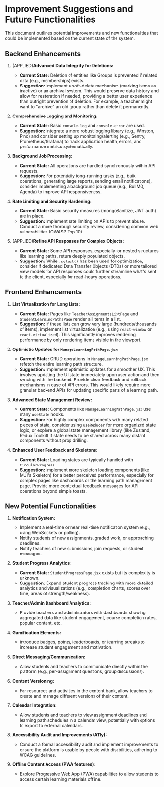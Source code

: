 # Improvement Suggestions and Future Functionalities

This document outlines potential improvements and new functionalities that could be implemented based on the current state of the system.

## Backend Enhancements

1.  (APPLIED)**Advanced Data Integrity for Deletions:**
    *   **Current State:** Deletion of entities like Groups is prevented if related data (e.g., memberships) exists.
    *   **Suggestion:** Implement a soft-delete mechanism (marking items as inactive) or an archival system. This would preserve data history and allow for restoration if needed, providing a better user experience than outright prevention of deletion. For example, a teacher might want to "archive" an old group rather than delete it permanently.

2.  **Comprehensive Logging and Monitoring:**
    *   **Current State:** Basic `console.log` and `console.error` are used.
    *   **Suggestion:** Integrate a more robust logging library (e.g., Winston, Pino) and consider setting up monitoring/alerting (e.g., Sentry, Prometheus/Grafana) to track application health, errors, and performance metrics systematically.

3.  **Background Job Processing:**
    *   **Current State:** All operations are handled synchronously within API requests.
    *   **Suggestion:** For potentially long-running tasks (e.g., bulk operations, generating large reports, sending email notifications), consider implementing a background job queue (e.g., BullMQ, Agenda) to improve API responsiveness.

4.  **Rate Limiting and Security Hardening:**
    *   **Current State:** Basic security measures (mongoSanitize, JWT auth) are in place.
    *   **Suggestion:** Implement rate limiting on APIs to prevent abuse. Conduct a more thorough security review, considering common web vulnerabilities (OWASP Top 10).

5.  (APPLIED)**Refine API Responses for Complex Objects:**
    *   **Current State:** Some API responses, especially for nested structures like learning paths, return deeply populated objects.
    *   **Suggestion:** While `.select()` has been used for optimization, consider if dedicated Data Transfer Objects (DTOs) or more tailored view models for API responses could further streamline what's sent to the client, especially for read-heavy operations.

## Frontend Enhancements

1.  **List Virtualization for Long Lists:**
    *   **Current State:** Pages like `TeacherAssignmentsListPage` and `StudentLearningPathsPage` render all items in a list.
    *   **Suggestion:** If these lists can grow very large (hundreds/thousands of items), implement list virtualization (e.g., using `react-window` or `react-virtualized`). This significantly improves rendering performance by only rendering items visible in the viewport.

2.  **Optimistic Updates for `ManageLearningPathPage.jsx`:**
    *   **Current State:** CRUD operations in `ManageLearningPathPage.jsx` refetch the entire learning path structure.
    *   **Suggestion:** Implement optimistic updates for a smoother UX. This involves updating the UI state immediately upon user action and then syncing with the backend. Provide clear feedback and rollback mechanisms in case of API errors. This would likely require more granular backend APIs for updating specific parts of a learning path.

3.  **Advanced State Management Review:**
    *   **Current State:** Components like `ManageLearningPathPage.jsx` use many `useState` hooks.
    *   **Suggestion:** For highly complex components with many related pieces of state, consider using `useReducer` for more organized state logic, or explore a global state management library (like Zustand, Redux Toolkit) if state needs to be shared across many distant components without prop drilling.

4.  **Enhanced User Feedback and Skeletons:**
    *   **Current State:** Loading states are typically handled with `CircularProgress`.
    *   **Suggestion:** Implement more skeleton loading components (like MUI's Skeleton) for a better perceived performance, especially for complex pages like dashboards or the learning path management page. Provide more contextual feedback messages for API operations beyond simple toasts.

## New Potential Functionalities

1.  **Notification System:**
    *   Implement a real-time or near real-time notification system (e.g., using WebSockets or polling).
    *   Notify students of new assignments, graded work, or approaching deadlines.
    *   Notify teachers of new submissions, join requests, or student messages.

2.  **Student Progress Analytics:**
    *   **Current State:** `StudentProgressPage.jsx` exists but its complexity is unknown.
    *   **Suggestion:** Expand student progress tracking with more detailed analytics and visualizations (e.g., completion charts, scores over time, areas of strength/weakness).

3.  **Teacher/Admin Dashboard Analytics:**
    *   Provide teachers and administrators with dashboards showing aggregated data like student engagement, course completion rates, popular content, etc.

4.  **Gamification Elements:**
    *   Introduce badges, points, leaderboards, or learning streaks to increase student engagement and motivation.

5.  **Direct Messaging/Communication:**
    *   Allow students and teachers to communicate directly within the platform (e.g., per-assignment questions, group discussions).

6.  **Content Versioning:**
    *   For resources and activities in the content bank, allow teachers to create and manage different versions of their content.

7.  **Calendar Integration:**
    *   Allow students and teachers to view assignment deadlines and learning path schedules in a calendar view, potentially with options to export to external calendars.

8.  **Accessibility Audit and Improvements (A11y):**
    *   Conduct a formal accessibility audit and implement improvements to ensure the platform is usable by people with disabilities, adhering to WCAG guidelines.

9.  **Offline Content Access (PWA features):**
    *   Explore Progressive Web App (PWA) capabilities to allow students to access certain learning materials offline.
